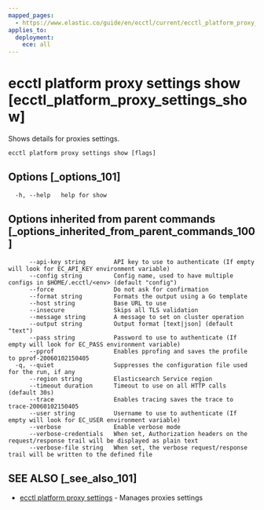 ```yaml
---
mapped_pages:
  - https://www.elastic.co/guide/en/ecctl/current/ecctl_platform_proxy_settings_show.html
applies_to:
  deployment:
    ece: all
---
```


# ecctl platform proxy settings show [ecctl_platform_proxy_settings_show]

Shows details for proxies settings.

```
ecctl platform proxy settings show [flags]
```


## Options [_options_101]

```
  -h, --help   help for show
```


## Options inherited from parent commands [_options_inherited_from_parent_commands_100]

```
      --api-key string        API key to use to authenticate (If empty will look for EC_API_KEY environment variable)
      --config string         Config name, used to have multiple configs in $HOME/.ecctl/<env> (default "config")
      --force                 Do not ask for confirmation
      --format string         Formats the output using a Go template
      --host string           Base URL to use
      --insecure              Skips all TLS validation
      --message string        A message to set on cluster operation
      --output string         Output format [text|json] (default "text")
      --pass string           Password to use to authenticate (If empty will look for EC_PASS environment variable)
      --pprof                 Enables pprofing and saves the profile to pprof-20060102150405
  -q, --quiet                 Suppresses the configuration file used for the run, if any
      --region string         Elasticsearch Service region
      --timeout duration      Timeout to use on all HTTP calls (default 30s)
      --trace                 Enables tracing saves the trace to trace-20060102150405
      --user string           Username to use to authenticate (If empty will look for EC_USER environment variable)
      --verbose               Enable verbose mode
      --verbose-credentials   When set, Authorization headers on the request/response trail will be displayed as plain text
      --verbose-file string   When set, the verbose request/response trail will be written to the defined file
```


## SEE ALSO [_see_also_101]

* [ecctl platform proxy settings](/reference/ecctl_platform_proxy_settings.md) - Manages proxies settings